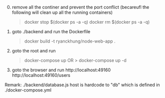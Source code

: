 0.  remove all the continer and prevent the port conflict
    (becareufl the following will clean up all the running containers)
    > docker stop $(docker ps -a -q)
    > docker rm $(docker ps -a -q)
1.  goto ./backend and run the Dockerfile
    > docker build -t ryanckhung/node-web-app .
2.  goto the root and run
    > docker-compose up OR > docker-compose up -d
3.  goto the browser and run
    http://localhost:49160
    http://localhost:49160/users

Remark:
./backend/database.js host is hardcode to "db"
which is defined in ./docker-compose.yml
